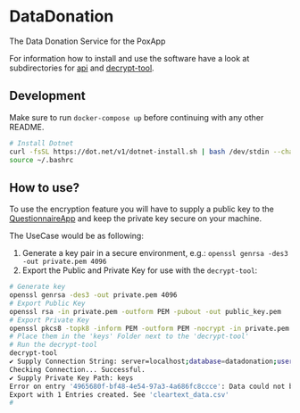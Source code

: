 # DataDonation

The Data Donation Service for the PoxApp

For information how to install and use the software have a look at subdirectories for [api](api/README.md) and [decrypt-tool](decrypt-tool/README.md).  


## Development

Make sure to run `docker-compose up` before continuing with any other README. 

```bash
# Install Dotnet
curl -fsSL https://dot.net/v1/dotnet-install.sh | bash /dev/stdin --channel LTS
source ~/.bashrc
```

## How to use? 

To use the encryption feature you will have to supply a public key to the [QuestionnaireApp](https://github.com/OSPRS/QuestionnaireApp) and keep the private key secure on your machine. 

The UseCase would be as following: 

1. Generate a key pair in a secure environment, e.g.: `openssl genrsa -des3 -out private.pem 4096`
2. Export the Public and Private Key for use with the `decrypt-tool`: 

```bash
# Generate key
openssl genrsa -des3 -out private.pem 4096
# Export Public Key
openssl rsa -in private.pem -outform PEM -pubout -out public_key.pem
# Export Private Key 
openssl pkcs8 -topk8 -inform PEM -outform PEM -nocrypt -in private.pem -out private_key.pem
# Place them in the 'keys' Folder next to the 'decrypt-tool'
# Run the decrypt-tool
decrypt-tool 
✔ Supply Connection String: server=localhost;database=datadonation;user=root;password=example;OldGuids=true
Checking Connection... Successful.
✔ Supply Private Key Path: keys
Error on entry '4965680f-bf48-4e54-97a3-4a686fc8ccce': Data could not be encrypted. (Data might already be in cleartext: Missing 'encyptedKey' Property etc.)
Export with 1 Entries created. See 'cleartext_data.csv'
# 
```